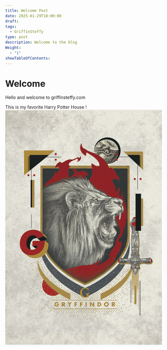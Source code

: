 ```yaml
---
title: Welcome Post
date: 2025-01-29T10:00:00
draft: 
tags:
  - GriffinSteffy
type: post
description: Welcome to the blog
Weight:
  - "1"
showTableOfContents:
---
```

# Welcome
Hello and welcome to griffinsteffy.com

This is my favorite Harry Potter House
!![Image Description](/images/gryffindor.jpg)